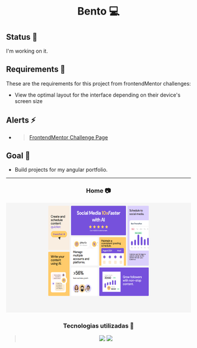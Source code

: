 <h1 align="center"> Bento 💻 </h1>

## Status 🔧

I'm working on it.

## Requirements 📄

These are the requirements for this project from frontendMentor challenges:

- View the optimal layout for the interface depending on their device's screen size

## Alerts ⚡

- > [FrontendMentor Challenge Page](https://www.frontendmentor.io/challenges/bento-grid-RMydElrlOj)

<!-- - > [Live Project Link](https://bento.netlify.app)  -->

## Goal 📌

- Build projects for my angular portfolio.

---

<h3 align="center"> Home 📷 </h3>

<div align="center">
    <img height="300em" src="./src/assets/images/showcase.png">
</div>

<h3 align="center"> Tecnologias utilizadas 🤖 </h3>

> <div align="center">
>   <img src="https://img.shields.io/badge/Angular-DD0031?style=for-the-badge&logo=angular&logoColor=white">
>   <img src="https://img.shields.io/badge/Sass-CC6699?style=for-the-badge&logo=sass&logoColor=white" >
> </div>
